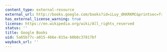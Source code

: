 ```yaml
---
content_type: external-resource
external_url: http://books.google.com/books?id=iLuy_dKKRKMC&printsec=frontcover
has_external_license_warning: true
license: https://en.wikipedia.org/wiki/All_rights_reserved
status: ''
title: Google Books
uid: 5a65b77c-a015-4b6e-815a-b0b8c37817bf
wayback_url: ''
---
```

